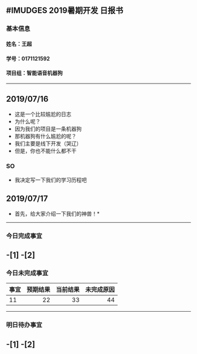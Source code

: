 #IMUDGES 2019暑期开发 日报书
--------------
### 基本信息
#### 姓名：王超
####  学号：0171121592
#### 项目组：智能语音机器狗
------

## 2019/07/16

- 这是一个比较尴尬的日志
- 为什么呢？ 
- 因为我们的项目是一条机器狗
- 那机器狗有什么尴尬的呢？
- 我们主要是线下开发（哭辽）
- 但是，你也不能什么都不干
### SO
- 我决定写一下我们的学习历程吧
## 2019/07/17
* 首先，给大家介绍一下我们的神兽！*




-----------------


### 今日完成事宜
-[1]
-[2]
---------
### 今日未完成事宜
| 事宜 | 预期结果 | 当前结果 | 未完成原因 |
|------|--------:|--------:|----------:|
| 11   | 22      |  33    |    44     |

------
### 明日待办事宜
-[1]
-[2]
--------
